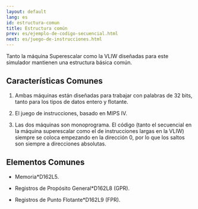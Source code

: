 ```yaml
---
layout: default
lang: es
id: estructura-comun
title: Estructura común
prev: es/ejemplo-de-codigo-secuencial.html
next: es/juego-de-instrucciones.html
---
```


Tanto la máquina Superescalar como la VLIW diseñadas para este simulador mantienen una estructura básica común.


## Características Comunes

1. Ambas máquinas están diseñadas para trabajar con palabras de 32 bits, tanto para los tipos de datos entero y flotante.

2. El juego de instrucciones, basado en MIPS IV.

3. Las dos máquinas son monoprograma. El código (tanto el secuencial en la máquina superescalar como el de instrucciones largas en la VLIW) siempre se coloca empezando en la dirección 0, por lo que los saltos son siempre a direcciones absolutas.


## Elementos Comunes

* Memoria*D162L5.

* Registros de Propósito General*D162L8 (GPR).

* Registros de Punto Flotante*D162L9 (FPR).
